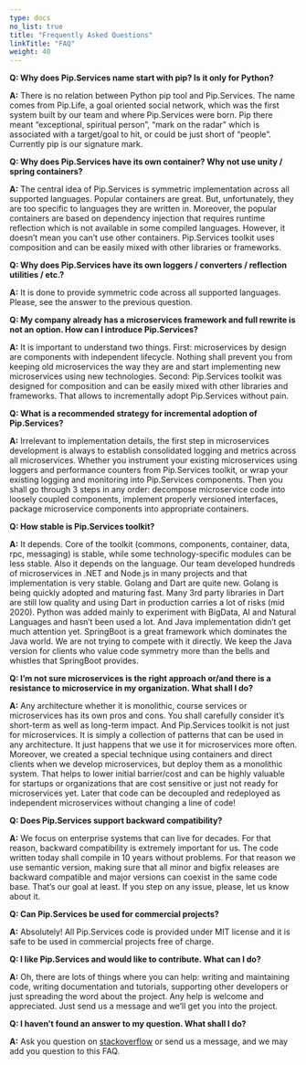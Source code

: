```yaml
---
type: docs
no_list: true
title: "Frequently Asked Questions"
linkTitle: "FAQ"
weight: 40
---
```


**Q: Why does Pip.Services name start with pip? Is it only for Python?**

**A:** There is no relation between Python pip tool and Pip.Services. The name comes from Pip.Life, a goal oriented social network, which was the first system built by our team and where Pip.Services were born. Pip there meant “exceptional, spiritual person”, “mark on the radar” which is associated with a target/goal to hit, or could be just short of “people”. Currently pip is our signature mark.

**Q: Why does Pip.Services have its own container? Why not use unity / spring containers?**

**A:** The central idea of Pip.Services is symmetric implementation across all supported languages. Popular containers are great. But, unfortunately, they are too specific to languages they are written in. Moreover, the popular containers are based on dependency injection that requires runtime reflection which is not available in some compiled languages. However, it doesn’t mean you can’t use other containers. Pip.Services toolkit uses composition and can be easily mixed with other libraries or frameworks.

**Q: Why does Pip.Services have its own loggers / converters / reflection utilities / etc.?**

**A:** It is done to provide symmetric code across all supported languages. Please, see the answer to the previous question.

**Q: My company already has a microservices framework and full rewrite is not an option. How can I introduce Pip.Services?**

**A:** It is important to understand two things. First: microservices by design are components with independent lifecycle. Nothing shall prevent you from keeping old microservices the way they are and start implementing new microservices using new technologies. Second: Pip.Services toolkit was designed for composition and can be easily mixed with other libraries and frameworks. That allows to incrementally adopt Pip.Services without pain.

**Q: What is a recommended strategy for incremental adoption of Pip.Services?**

**A:** Irrelevant to implementation details, the first step in microservices development is always to establish consolidated logging and metrics across all microservices. Whether you instrument your existing microservices using loggers and performance counters from Pip.Services toolkit, or wrap your existing logging and monitoring into Pip.Services components. Then you shall go through 3 steps in any order: decompose microservice code into loosely coupled components, implement properly versioned interfaces, package microservice components into appropriate containers.

**Q: How stable is Pip.Services toolkit?**

**A:** It depends. Core of the toolkit (commons, components, container, data, rpc, messaging) is stable, while some technology-specific modules can be less stable. Also it depends on the language. Our team developed hundreds of microservices in .NET and Node.js in many projects and that implementation is very stable. Golang and Dart are quite new. Golang is being quickly adopted and maturing fast. Many 3rd party libraries in Dart are still low quality and using Dart in production carries a lot of risks (mid 2020). Python was added mainly to experiment with BigData, AI and Natural Languages and hasn’t been used a lot. And Java implementation didn’t get much attention yet. SpringBoot is a great framework which dominates the Java world. We are not trying to compete with it directly. We keep the Java version for clients who value code symmetry more than the bells and whistles that SpringBoot provides.

**Q: I’m not sure microservices is the right approach or/and there is a resistance to microservice in my organization. What shall I do?**

**A:** Any architecture whether it is monolithic, course services or microservices has its own pros and cons. You shall carefully consider it’s short-term as well as long-term impact. And Pip.Services toolkit is not just for microservices. It is simply a collection of patterns that can be used in any architecture. It just happens that we use it for microservices more often. Moreover, we created a special technique using containers and direct clients when we develop microservices, but deploy them as a monolithic system. That helps to lower initial barrier/cost and can be highly valuable for startups or organizations that are cost sensitive or just not ready for microservices yet. Later that code can be decoupled and redeployed as independent microservices without changing a line of code!

**Q: Does Pip.Services support backward compatibility?**

**A:** We focus on enterprise systems that can live for decades. For that reason, backward compatibility is extremely important for us. The code written today shall compile in 10 years without problems. For that reason we use semantic version, making sure that all minor and bigfix releases are backward compatible and major versions can coexist in the same code base. That’s our goal at least. If you step on any issue, please, let us know about it.

**Q: Can Pip.Services be used for commercial projects?**

**A:** Absolutely! All Pip.Services code is provided under MIT license and it is safe to be used in commercial projects free of charge.

**Q: I like Pip.Services and would like to contribute. What can I do?**

**A:** Oh, there are lots of things where you can help: writing and maintaining code, writing documentation and tutorials, supporting other developers or just spreading the word about the project. Any help is welcome and appreciated. Just send us a message and we’ll get you into the project.

**Q: I haven’t found an answer to my question. What shall I do?**

**A:** Ask you question on [stackoverflow](https://stackoverflow.com/) or send us a message, and we may add you question to this FAQ.

